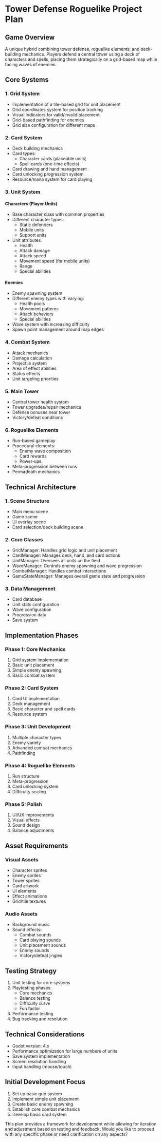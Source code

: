 # Tower Defense Roguelike Project Plan

## Game Overview
A unique hybrid combining tower defense, roguelike elements, and deck-building mechanics. Players defend a central tower using a deck of characters and spells, placing them strategically on a grid-based map while facing waves of enemies.

## Core Systems

### 1. Grid System
- Implementation of a tile-based grid for unit placement
- Grid coordinates system for position tracking
- Visual indicators for valid/invalid placement
- Grid-based pathfinding for enemies
- Grid size configuration for different maps

### 2. Card System
- Deck building mechanics
- Card types:
  - Character cards (placeable units)
  - Spell cards (one-time effects)
- Card drawing and hand management
- Card unlocking progression system
- Resource/mana system for card playing

### 3. Unit System
#### Characters (Player Units)
- Base character class with common properties
- Different character types:
  - Static defenders
  - Mobile units
  - Support units
- Unit attributes:
  - Health
  - Attack damage
  - Attack speed
  - Movement speed (for mobile units)
  - Range
  - Special abilities

#### Enemies
- Enemy spawning system
- Different enemy types with varying:
  - Health pools
  - Movement patterns
  - Attack behaviors
  - Special abilities
- Wave system with increasing difficulty
- Spawn point management around map edges

### 4. Combat System
- Attack mechanics
- Damage calculation
- Projectile system
- Area of effect abilities
- Status effects
- Unit targeting priorities

### 5. Main Tower
- Central tower health system
- Tower upgrades/repair mechanics
- Defense bonuses near tower
- Victory/defeat conditions

### 6. Roguelike Elements
- Run-based gameplay
- Procedural elements:
  - Enemy wave composition
  - Card rewards
  - Power-ups
- Meta-progression between runs
- Permadeath mechanics

## Technical Architecture

### 1. Scene Structure
- Main menu scene
- Game scene
- UI overlay scene
- Card selection/deck building scene

### 2. Core Classes
- GridManager: Handles grid logic and unit placement
- CardManager: Manages deck, hand, and card actions
- UnitManager: Oversees all units on the field
- WaveManager: Controls enemy spawning and wave progression
- CombatManager: Handles combat interactions
- GameStateManager: Manages overall game state and progression

### 3. Data Management
- Card database
- Unit stats configuration
- Wave configuration
- Progression data
- Save system

## Implementation Phases

### Phase 1: Core Mechanics
1. Grid system implementation
2. Basic unit placement
3. Simple enemy spawning
4. Basic combat system

### Phase 2: Card System
1. Card UI implementation
2. Deck management
3. Basic character and spell cards
4. Resource system

### Phase 3: Unit Development
1. Multiple character types
2. Enemy variety
3. Advanced combat mechanics
4. Pathfinding

### Phase 4: Roguelike Elements
1. Run structure
2. Meta-progression
3. Card unlocking system
4. Difficulty scaling

### Phase 5: Polish
1. UI/UX improvements
2. Visual effects
3. Sound design
4. Balance adjustments

## Asset Requirements

### Visual Assets
- Character sprites
- Enemy sprites
- Tower sprites
- Card artwork
- UI elements
- Effect animations
- Grid/tile textures

### Audio Assets
- Background music
- Sound effects:
  - Combat sounds
  - Card playing sounds
  - Unit placement sounds
  - Enemy sounds
  - Victory/defeat jingles

## Testing Strategy
1. Unit testing for core systems
2. Playtesting phases:
   - Core mechanics
   - Balance testing
   - Difficulty curve
   - Fun factor
3. Performance testing
4. Bug tracking and resolution

## Technical Considerations
- Godot version: 4.x
- Performance optimization for large numbers of units
- Save system implementation
- Screen resolution handling
- Input handling (mouse/touch)

## Initial Development Focus
1. Set up basic grid system
2. Implement simple unit placement
3. Create basic enemy spawning
4. Establish core combat mechanics
5. Develop basic card system

This plan provides a framework for development while allowing for iteration and adjustment based on testing and feedback. Would you like to proceed with any specific phase or need clarification on any aspects?